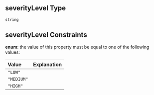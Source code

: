## severityLevel Type

`string`

## severityLevel Constraints

**enum**: the value of this property must be equal to one of the following values:

| Value      | Explanation |
| :--------- | :---------- |
| `"LOW"`    |             |
| `"MEDIUM"` |             |
| `"HIGH"`   |             |

